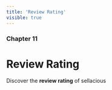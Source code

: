 ```yaml
---
title: 'Review Rating'
visible: true
---
```


### Chapter 11

# Review Rating

Discover the **review rating** of sellacious 
